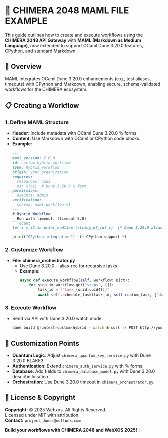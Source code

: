 # 🐪 CHIMERA 2048 MAML FILE EXAMPLE

This guide outlines how to create and execute workflows using the **CHIMERA 2048 API Gateway** with **MAML (Markdown as Medium Language)**, now extended to support OCaml Dune 3.20.0 features, CPython, and standard Markdown.

## 🧠 Overview

MAML integrates OCaml Dune 3.20.0 enhancements (e.g., test aliases, timeouts) with CPython and Markdown, enabling secure, schema-validated workflows for the CHIMERA ecosystem.

## 📋 Creating a Workflow

### 1. Define MAML Structure
- **Header**: Include metadata with OCaml Dune 3.20.0 % forms.
- **Content**: Use Markdown with OCaml or CPython code blocks.
- **Example**:
  ```markdown
  ---
  maml_version: 2.0.0
  id: custom-hybrid-workflow
  type: hybrid_workflow
  origin: your_organization
  requires:
    resources: cuda
    os: %{os}  # Dune 3.20.0 % form
  permissions:
    execute: admin
  verification:
    schema: maml-workflow-v1
  ---
  # Hybrid Workflow
  - Run with timeout: (timeout 5.0)
  ```ocaml
  let x = 42 in print_endline (string_of_int x)  (* Dune 3.20.0 alias support *)
  ```
  ```python
  print("CPython integration")  (* CPython support *)
  ```

### 2. Customize Workflow
- **File: chimera_orchestrator.py**
  - Use Dune 3.20.0 --alias-rec for recursive tasks.
  - **Example**:
    ```python
    async def execute_workflow(self, workflow: Dict):
        for step in workflow.get("steps", []):
            task_id = f"task_{uuid.uuid4()}"
            await self.schedule_task(task_id, self.custom_task, {"data": step})
    ```

### 3. Execute Workflow
- Send via API with Dune 3.20.0 watch mode:
  ```bash
  dune build @runtest-custom-hybrid --watch & curl -X POST http://your-cluster-ip:8000/maml/execute -H "Content-Type: application/json" -d @custom.maml.md
  ```

## 🔧 Customization Points
- **Quantum Logic**: Adjust `chimera_quantum_key_service.py` with Dune 3.20.0 BLAKE3.
- **Authentication**: Extend `chimera_auth_service.py` with % forms.
- **Database**: Add fields to `chimera_database_model.py` with Dune 3.20.0 describe location.
- **Orchestration**: Use Dune 3.20.0 timeout in `chimera_orchestrator.py`.

## 📜 License & Copyright
**Copyright:** © 2025 Webxos. All Rights Reserved.  
Licensed under MIT with attribution.  
**Contact:** `project_dunes@outlook.com`

**Build your workflows with CHIMERA 2048 and WebXOS 2025!** ✨

